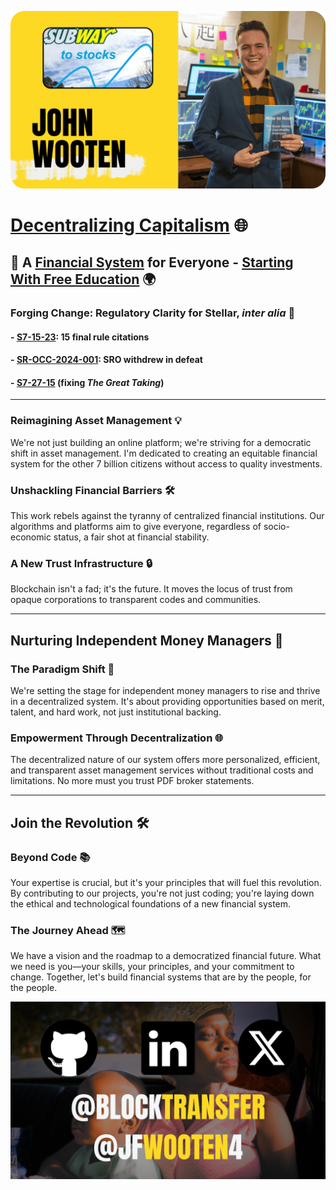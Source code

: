 [![intro](imgs/cover.png)](https://intro.jfwooten4.com)

# [Decentralizing Capitalism](https://www.decentralizingcapitalism.com) 🌐

## 📜 A [Financial System](https://stellar.org) for Everyone - [Starting With Free Education](https://www.ninetonoonsecrets.com/free-book) 🌍

### Forging Change: Regulatory Clarity for Stellar, _inter alia_ 📄

#### - [S7-15-23](https://wooten.link/EDGAR): 15 final rule citations
#### - [SR-OCC-2024-001](https://wooten.link/OCC): SRO withdrew in defeat
#### - [S7-27-15](https://wooten.link/TAR) (fixing _The Great Taking_)

---

### Reimagining Asset Management 💡
We're not just building an online platform; we're striving for a democratic shift in asset management. I'm dedicated to creating an equitable financial system for the other 7 billion citizens without access to quality investments.

### Unshackling Financial Barriers 🛠
This work rebels against the tyranny of centralized financial institutions. Our algorithms and platforms aim to give everyone, regardless of socio-economic status, a fair shot at financial stability.

### A New Trust Infrastructure 🔒
Blockchain isn't a fad; it's the future. It moves the locus of trust from opaque corporations to transparent codes and communities.

---

## Nurturing Independent Money Managers 🚀

### The Paradigm Shift 🔄
We're setting the stage for independent money managers to rise and thrive in a decentralized system. It's about providing opportunities based on merit, talent, and hard work, not just institutional backing.

### Empowerment Through Decentralization 🌐
The decentralized nature of our system offers more personalized, efficient, and transparent asset management services without traditional costs and limitations. No more must you trust PDF broker statements.

---

## Join the Revolution 🛠

### Beyond Code 📚
Your expertise is crucial, but it's your principles that will fuel this revolution. By contributing to our projects, you're not just coding; you're laying down the ethical and technological foundations of a new financial system.

### The Journey Ahead 🗺
We have a vision and the roadmap to a democratized financial future. What we need is you—your skills, your principles, and your commitment to change. Together, let's build financial systems that are by the people, for the people.

[![more](imgs/socials.png)](https://github.com/JFWooten4/JFWooten4/issues/4)
